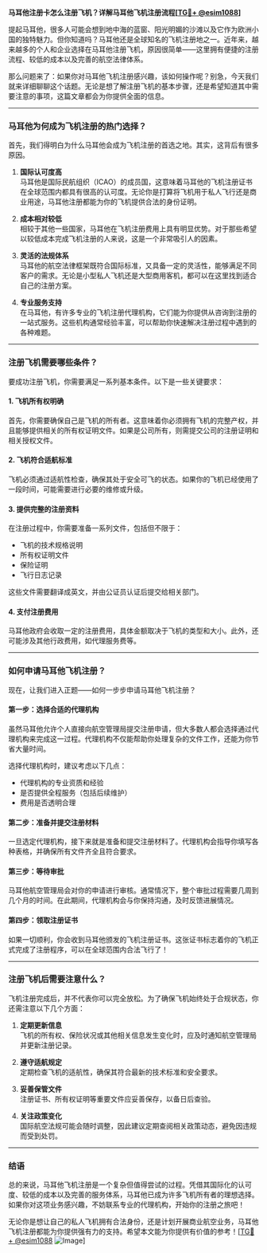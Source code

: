 **马耳他注册卡怎么注册飞机？详解马耳他飞机注册流程[[TG💪+ @esim1088](https://t.me/s/esim1088)]**

提起马耳他，很多人可能会想到地中海的蓝窗、阳光明媚的沙滩以及它作为欧洲小国的独特魅力。但你知道吗？马耳他还是全球知名的飞机注册地之一。近年来，越来越多的个人和企业选择在马耳他注册飞机，原因很简单——这里拥有便捷的注册流程、较低的成本以及完善的航空法律体系。

那么问题来了：如果你对马耳他飞机注册感兴趣，该如何操作呢？别急，今天我们就来详细聊聊这个话题。无论是想了解注册飞机的基本步骤，还是希望知道其中需要注意的事项，这篇文章都会为你提供全面的信息。

---

### 马耳他为何成为飞机注册的热门选择？

首先，我们得明白为什么马耳他会成为飞机注册的首选之地。其实，这背后有很多原因。

1. **国际认可度高**  
   马耳他是国际民航组织（ICAO）的成员国，这意味着马耳他的飞机注册证书在全球范围内都具有很高的认可度。无论你是打算将飞机用于私人飞行还是商业用途，马耳他注册都能为你的飞机提供合法的身份证明。

2. **成本相对较低**  
   相较于其他一些国家，马耳他在飞机注册费用上具有明显优势。对于那些希望以较低成本完成飞机注册的人来说，这是一个非常吸引人的因素。

3. **灵活的法规体系**  
   马耳他的航空法律框架既符合国际标准，又具备一定的灵活性，能够满足不同客户的需求。无论是小型私人飞机还是大型商用客机，都可以在这里找到适合自己的注册方案。

4. **专业服务支持**  
   在马耳他，有许多专业的飞机注册代理机构，它们能为你提供从咨询到注册的一站式服务。这些机构通常经验丰富，可以帮助你快速解决注册过程中遇到的各种难题。

---

### 注册飞机需要哪些条件？

要成功注册飞机，你需要满足一系列基本条件。以下是一些关键要求：

#### 1. 飞机所有权明确  
首先，你需要确保自己是飞机的所有者。这意味着你必须拥有飞机的完整产权，并且能够提供相关的所有权证明文件。如果是公司所有，则需提交公司的注册证明和相关授权文件。

#### 2. 飞机符合适航标准  
飞机必须通过适航性检查，确保其处于安全可飞的状态。如果你的飞机已经使用了一段时间，可能需要进行必要的维修或升级。

#### 3. 提供完整的注册资料  
在注册过程中，你需要准备一系列文件，包括但不限于：
- 飞机的技术规格说明
- 所有权证明文件
- 保险证明
- 飞行日志记录

这些文件需要翻译成英文，并由公证员认证后提交给相关部门。

#### 4. 支付注册费用  
马耳他政府会收取一定的注册费用，具体金额取决于飞机的类型和大小。此外，还可能涉及其他行政费用，如代理服务费等。

---

### 如何申请马耳他飞机注册？

现在，让我们进入正题——如何一步步申请马耳他飞机注册？

#### 第一步：选择合适的代理机构  
虽然马耳他允许个人直接向航空管理局提交注册申请，但大多数人都会选择通过代理机构来完成这一过程。代理机构不仅能帮助你处理复杂的文件工作，还能为你节省大量时间。

选择代理机构时，建议考虑以下几点：
- 代理机构的专业资质和经验
- 是否提供全程服务（包括后续维护）
- 费用是否透明合理

#### 第二步：准备并提交注册材料  
一旦选定代理机构，接下来就是准备和提交注册材料了。代理机构会指导你填写各种表格，并确保所有文件齐全且符合要求。

#### 第三步：等待审批  
马耳他航空管理局会对你的申请进行审核。通常情况下，整个审批过程需要几周到几个月的时间。在此期间，代理机构会与你保持沟通，及时反馈进展情况。

#### 第四步：领取注册证书  
如果一切顺利，你会收到马耳他颁发的飞机注册证书。这张证书标志着你的飞机正式完成了注册程序，可以在全球范围内合法飞行了！

---

### 注册飞机后需要注意什么？

飞机注册完成后，并不代表你可以完全放松。为了确保飞机始终处于合规状态，你还需注意以下几个方面：

1. **定期更新信息**  
   飞机的所有权、保险状况或其他相关信息发生变化时，应及时通知航空管理局并更新注册记录。

2. **遵守适航规定**  
   定期检查飞机的适航性，确保其符合最新的技术标准和安全要求。

3. **妥善保管文件**  
   注册证书、所有权证明等重要文件应妥善保存，以备日后查验。

4. **关注政策变化**  
   国际航空法规可能会随时调整，因此建议定期查阅相关政策动态，避免因违规而受到处罚。

---

### 结语  

总的来说，马耳他飞机注册是一个复杂但值得尝试的过程。凭借其国际化的认可度、较低的成本以及完善的服务体系，马耳他已成为许多飞机所有者的理想选择。如果你对这项业务感兴趣，不妨联系专业的代理机构，开始你的注册之旅吧！

无论你是想让自己的私人飞机拥有合法身份，还是计划开展商业航空业务，马耳他飞机注册都能为你提供强有力的支持。希望本文能为你提供有价值的参考！[[TG💪+ @esim1088](https://t.me/s/esim1088) ![Image](https://i.postimg.cc/4NQfJmqS/Snipaste-2025-05-13-00-14-12.png)]